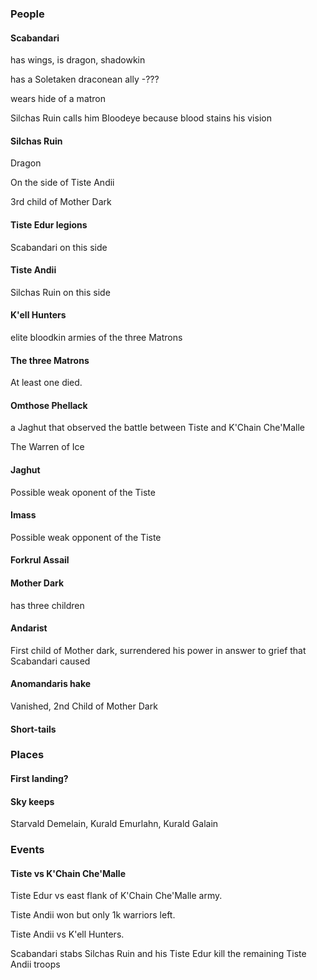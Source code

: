 ### People

#### Scabandari

has wings, is dragon, shadowkin

has a Soletaken draconean ally -???

wears hide of a matron

Silchas Ruin calls him Bloodeye because blood stains his vision

#### Silchas Ruin

Dragon

On the side of Tiste Andii

3rd child of Mother Dark

#### Tiste Edur legions

Scabandari on this side

#### Tiste Andii

Silchas Ruin on this side

#### K'ell Hunters 

elite bloodkin armies of the three Matrons

#### The three Matrons

At least one died.


#### Omthose Phellack

a Jaghut that observed the battle between Tiste and K'Chain Che'Malle

The Warren of Ice

#### Jaghut

Possible weak oponent of the Tiste

#### Imass

Possible weak opponent of the Tiste


#### Forkrul Assail

#### Mother Dark

has three children

#### Andarist

First child of Mother dark, surrendered his power in answer to grief that Scabandari caused

#### Anomandaris hake

Vanished, 2nd Child of Mother Dark

#### Short-tails

####


### Places

#### First landing?

#### Sky keeps

Starvald Demelain, Kurald Emurlahn, Kurald Galain 

### Events

#### Tiste vs K'Chain Che'Malle

Tiste Edur vs east flank of K'Chain Che'Malle army.

Tiste Andii won but only 1k warriors left.

Tiste Andii vs K'ell Hunters.

Scabandari stabs Silchas Ruin and his Tiste Edur kill the remaining Tiste Andii troops





